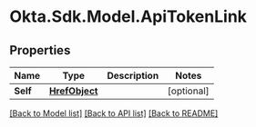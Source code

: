 # Okta.Sdk.Model.ApiTokenLink

## Properties

Name | Type | Description | Notes
------------ | ------------- | ------------- | -------------
**Self** | [**HrefObject**](HrefObject.md) |  | [optional] 

[[Back to Model list]](../README.md#documentation-for-models) [[Back to API list]](../README.md#documentation-for-api-endpoints) [[Back to README]](../README.md)

